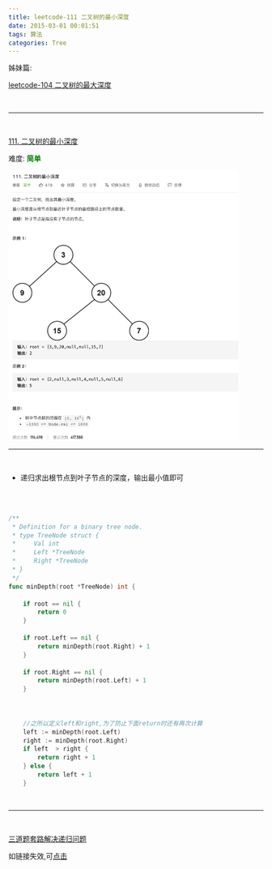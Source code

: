 ```yaml
---
title: leetcode-111 二叉树的最小深度
date: 2015-03-01 00:01:51
tags: 算法
categories: Tree
---
```






姊妹篇:

[leetcode-104 二叉树的最大深度](https://dashen.tech/2015/03/01/leetcode-104-%E4%BA%8C%E5%8F%89%E6%A0%91%E7%9A%84%E6%9C%80%E5%A4%A7%E6%B7%B1%E5%BA%A6/)

<br>

---

<br>

[111. 二叉树的最小深度](https://leetcode-cn.com/problems/minimum-depth-of-binary-tree/)

难度:  <font color="green">**简单**</font>


<img src="leetcode-111-二叉树的最小深度/0.png" width = 90% height = 50% />


<br>

---

<br>

- 递归求出根节点到叶子节点的深度，输出最小值即可

<br>


```go

/**
 * Definition for a binary tree node.
 * type TreeNode struct {
 *     Val int
 *     Left *TreeNode
 *     Right *TreeNode
 * }
 */
func minDepth(root *TreeNode) int {

    if root == nil {
        return 0
    }

    if root.Left == nil {
        return minDepth(root.Right) + 1
    }

    if root.Right == nil {
        return minDepth(root.Left) + 1
    }



    //之所以定义left和right,为了防止下面return时还有再次计算
    left := minDepth(root.Left)
    right := minDepth(root.Right)
    if left  > right {
        return right + 1
    } else {
        return left + 1
    }


```


<br>

---


<br>

[三道题套路解决递归问题](https://lyl0724.github.io/2020/01/25/1/)

如链接失效,可[点击](https://note.youdao.com/web/#/file/WEB6be23dc2fd11cbe89b41b4813e1f2560/note/WEB8fd547019ee52b7059148abcbc785d2e/)

